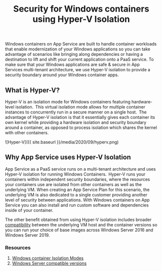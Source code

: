 ﻿---
title: "Security for Windows containers using Hyper-V Isolation"
author_name: "Jeff Martinez"
toc: true
toc_sticky: true
tags:
    - Windows containers
---

Windows containers on App Service are built to handle container workloads that enable modernization of your Windows applications so you can take advantage of scenarios like bringing along dependencies or having a destination to lift and shift your current application onto a PaaS service. To make sure that your Windows applications are safe & secure in App Services multi-tenant architecture, we use Hyper-V isolation to provide a security boundary around your Windows container apps. 

## What is Hyper-V?
Hyper-V is an isolation mode for Windows containers featuring hardware-level isolation.  This virtual isolation mode allows for multiple container instances to concurrently run in a secure manner on a single host.  The advantage of Hyper-V isolation is that it essentially gives each container its own kernel while providing a hardware isolation and security boundary around a container, as opposed to process isolation which shares the kernel with other containers. 

![Hyper-V]({{ site.baseurl }}/media/2020/09/hyperv.png)


## Why App Service uses Hyper-V Isolation
App Service as a PaaS service runs on a multi-tenant architecture and uses Hyper-V isolation for running Windows Containers.  Hyper-V runs your containers within independent security boundaries, where the resources your containers use are isolated from other containers as well as the underlying VM.  When creating an App Service Plan for this scenario, the underlying VM is also dedicated to a single customer providing another level of security between applications.  With Windows containers on App Service you can also install and run custom software and dependencies inside of your container.  
 
The other benefit obtained from using Hyper-V isolation includes broader [compatibility](https://docs.microsoft.com/virtualization/windowscontainers/deploy-containers/version-compatibility?tabs=windows-server-2004%2Cwindows-10-2004#windows-server-host-os-compatibility) between the underlying VM host and the container versions so you can run your choice of base images across Windows Server 2016 and Windows Server 2019.   

### Resources
1. [Windows container Isolation Modes](https://docs.microsoft.com/virtualization/windowscontainers/manage-containers/hyperv-container#:~:text=With%2520Hyper-V%2520isolation%252C%2520multiple%2520container%2520instances%2520run%2520concurrently%2Ceach%2520container%2520as%2520well%2520as%2520the%2520container%2520host.)
2. [Windows Server compatible versions](https://docs.microsoft.com/virtualization/windowscontainers/deploy-containers/version-compatibility?tabs=windows-server-2004%2Cwindows-10-2004#windows-server-host-os-compatibility)
